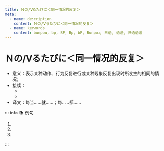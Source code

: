 ```yaml
---
title: Ｎの/Ⅴるたびに＜同一情况的反复＞
meta:
  - name: description
    content: Ｎの/Ⅴるたびに＜同一情况的反复＞
  - name: keywords
    content: bunpou, bp, BP, Bp, bP, Bunpou, 日语, 语法, 日语语法
---
```

  
# Ｎの/Ⅴるたびに＜同一情况的反复＞
  
- 意义：表示某种动作、行为反复进行或某种现象反复出现时所发生的相同的情况;
- 接续：
  - <grammer-content sentence="**动作性名词** + の + たびに" />
  - <grammer-content sentence="**动词原形** + たびに" />
- 译文：每当......就......；每......都......
  
::: info :books: 例句
  
1. <grammer-content sentence='[日本/にほん]のアニメは[中国/ちゅうごく]で**[上映/じょうえい]するたびに**[人気/にんき]を[呼ん/よん]でおり、[中国/ちゅうごく]のアニメも[世界/せかい]から[注目/ちゅうもく]を[集め/あつめ]ている。' trans='日本的动画片每次在中国上映都很受欢迎，中国的动画片也受到了世界的关注。' />
2. <grammer-content sentence='この[写真/しゃしん]を**[見る/みる]たびに**、[昔/むかし]のことを[思い出し/おもいだし]ます。' trans='每次看到这张照片，都会想起以前的事情。' />
3. <grammer-content sentence='[学生/がくせい]たちは、**[大学祭/だいがくさい]のたびに**、いろいろな[模擬店/もぎてん]を[出し/だし]ます。' trans='学生们在每个大学节上都会摆出各种各样的模拟店铺。' />
  
:::
  